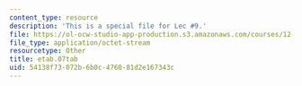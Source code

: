 ```yaml
---
content_type: resource
description: 'This is a special file for Lec #9.'
file: https://ol-ocw-studio-app-production.s3.amazonaws.com/courses/12-540-principles-of-the-global-positioning-system-spring-2012/54138f73072b6b0c476081d2e167343c_etab.07tab
file_type: application/octet-stream
resourcetype: Other
title: etab.07tab
uid: 54138f73-072b-6b0c-4760-81d2e167343c
---
```

